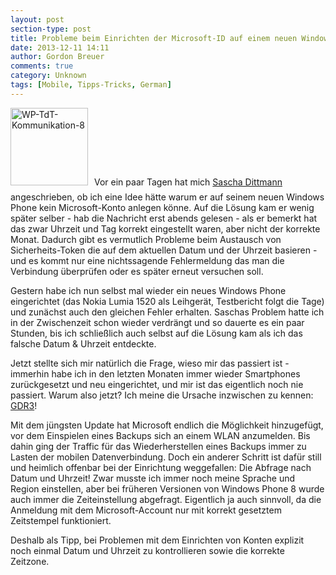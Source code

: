 ```yaml
---
layout: post
section-type: post
title: Probleme beim Einrichten der Microsoft-ID auf einem neuen Windows Phone
date: 2013-12-11 14:11
author: Gordon Breuer
comments: true
category: Unknown
tags: [Mobile, Tipps-Tricks, German]
---
```

<img class="alignleft size-full wp-image-6810" style="margin-right:10px; margin-bottom:10px;" alt="WP-TdT-Kommunikation-8" src="http://anheledirwp.blob.core.windows.net/wordpress/2013/10/WP-TdT-Kommunikation-8.png" width="124" height="124" />Vor ein paar Tagen hat mich <a title="Blog von Sascha Dittmann" href="http://www.sascha-dittmann.de/">Sascha Dittmann</a> angeschrieben, ob ich eine Idee hätte warum er auf seinem neuen Windows Phone kein Microsoft-Konto anlegen könne. Auf die Lösung kam er wenig später selber - hab die Nachricht erst abends gelesen - als er bemerkt hat das zwar Uhrzeit und Tag korrekt eingestellt waren, aber nicht der korrekte Monat. Dadurch gibt es vermutlich Probleme beim Austausch von Sicherheits-Token die auf dem aktuellen Datum und der Uhrzeit basieren - und es kommt nur eine nichtssagende Fehlermeldung das man die Verbindung überprüfen oder es später erneut versuchen soll.

Gestern habe ich nun selbst mal wieder ein neues Windows Phone eingerichtet (das Nokia Lumia 1520 als Leihgerät, Testbericht folgt die Tage) und zunächst auch den gleichen Fehler erhalten. Saschas Problem hatte ich in der Zwischenzeit schon wieder verdrängt und so dauerte es ein paar Stunden, bis ich schließlich auch selbst auf die Lösung kam als ich das falsche Datum &amp; Uhrzeit entdeckte.

Jetzt stellte sich mir natürlich die Frage, wieso mir das passiert ist - immerhin habe ich in den letzten Monaten immer wieder Smartphones zurückgesetzt und neu eingerichtet, und mir ist das eigentlich noch nie passiert. Warum also jetzt? Ich meine die Ursache inzwischen zu kennen: <a title="Windows Phone Preview für Entwickler verfügbar" href="http://gordon-breuer.de/2013/10/windows-phone-preview-fuer-entwickler-verfuegbar/">GDR3</a>!

Mit dem jüngsten Update hat Microsoft endlich die Möglichkeit hinzugefügt, vor dem Einspielen eines Backups sich an einem WLAN anzumelden. Bis dahin ging der Traffic für das Wiederherstellen eines Backups immer zu Lasten der mobilen Datenverbindung. Doch ein anderer Schritt ist dafür still und heimlich offenbar bei der Einrichtung weggefallen: Die Abfrage nach Datum und Uhrzeit! Zwar musste ich immer noch meine Sprache und Region einstellen, aber bei früheren Versionen von Windows Phone 8 wurde auch immer die Zeiteinstellung abgefragt. Eigentlich ja auch sinnvoll, da die Anmeldung mit dem Microsoft-Account nur mit korrekt gesetztem Zeitstempel funktioniert.

Deshalb als Tipp, bei Problemen mit dem Einrichten von Konten explizit noch einmal Datum und Uhrzeit zu kontrollieren sowie die korrekte Zeitzone.
